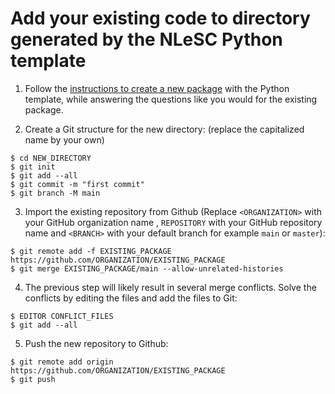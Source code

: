 # Add your existing code to directory generated by the NLeSC Python template

1. Follow the [instructions to create a new package](https://github.com/NLeSC/python-template#how-to-use) with the Python template, while answering the questions like you would for the existing package.

2. Create a Git structure for the new directory: (replace the capitalized name by your own)
```shell
$ cd NEW_DIRECTORY
$ git init
$ git add --all
$ git commit -m "first commit"
$ git branch -M main
```

3. Import the existing repository from Github (Replace `<ORGANIZATION>` with your GitHub organization name , `REPOSITORY` with your GitHub repository name and `<BRANCH>` with your default branch for example `main` or `master`):
```shell
$ git remote add -f EXISTING_PACKAGE https://github.com/ORGANIZATION/EXISTING_PACKAGE
$ git merge EXISTING_PACKAGE/main --allow-unrelated-histories
```

4. The previous step will likely result in several merge conflicts. Solve the conflicts by editing the files and add the files to  Git:
```shell
$ EDITOR CONFLICT_FILES
$ git add --all
```
5. Push the new repository to Github:
```shell
$ git remote add origin https://github.com/ORGANIZATION/EXISTING_PACKAGE
$ git push
```
